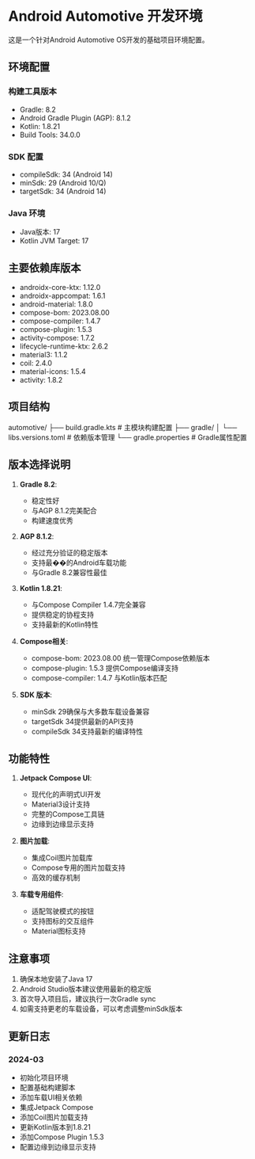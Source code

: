# Android Automotive 开发环境

这是一个针对Android Automotive OS开发的基础项目环境配置。

## 环境配置

### 构建工具版本
- Gradle: 8.2
- Android Gradle Plugin (AGP): 8.1.2
- Kotlin: 1.8.21
- Build Tools: 34.0.0

### SDK 配置
- compileSdk: 34 (Android 14)
- minSdk: 29 (Android 10/Q)
- targetSdk: 34 (Android 14)

### Java 环境
- Java版本: 17
- Kotlin JVM Target: 17

## 主要依赖库版本
- androidx-core-ktx: 1.12.0
- androidx-appcompat: 1.6.1
- android-material: 1.8.0
- compose-bom: 2023.08.00
- compose-compiler: 1.4.7
- compose-plugin: 1.5.3
- activity-compose: 1.7.2
- lifecycle-runtime-ktx: 2.6.2
- material3: 1.1.2
- coil: 2.4.0
- material-icons: 1.5.4
- activity: 1.8.2

## 项目结构
automotive/
├── build.gradle.kts # 主模块构建配置
├── gradle/
│ └── libs.versions.toml # 依赖版本管理
└── gradle.properties # Gradle属性配置


## 版本选择说明

1. **Gradle 8.2**:
    - 稳定性好
    - 与AGP 8.1.2完美配合
    - 构建速度优秀

2. **AGP 8.1.2**:
    - 经过充分验证的稳定版本
    - 支持最��的Android车载功能
    - 与Gradle 8.2兼容性最佳

3. **Kotlin 1.8.21**:
    - 与Compose Compiler 1.4.7完全兼容
    - 提供稳定的协程支持
    - 支持最新的Kotlin特性

4. **Compose相关**:
    - compose-bom: 2023.08.00 统一管理Compose依赖版本
    - compose-plugin: 1.5.3 提供Compose编译支持
    - compose-compiler: 1.4.7 与Kotlin版本匹配

5. **SDK 版本**:
    - minSdk 29确保与大多数车载设备兼容
    - targetSdk 34提供最新的API支持
    - compileSdk 34支持最新的编译特性

## 功能特性

1. **Jetpack Compose UI**:
    - 现代化的声明式UI开发
    - Material3设计支持
    - 完整的Compose工具链
    - 边缘到边缘显示支持

2. **图片加载**:
    - 集成Coil图片加载库
    - Compose专用的图片加载支持
    - 高效的缓存机制

3. **车载专用组件**:
    - 适配驾驶模式的按钮
    - 支持图标的交互组件
    - Material图标支持

## 注意事项

1. 确保本地安装了Java 17
2. Android Studio版本建议使用最新的稳定版
3. 首次导入项目后，建议执行一次Gradle sync
4. 如需支持更老的车载设备，可以考虑调整minSdk版本

## 更新日志

### 2024-03
- 初始化项目环境
- 配置基础构建脚本
- 添加车载UI相关依赖
- 集成Jetpack Compose
- 添加Coil图片加载支持
- 更新Kotlin版本到1.8.21
- 添加Compose Plugin 1.5.3
- 配置边缘到边缘显示支持 